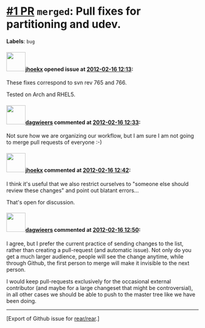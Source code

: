 [\#1 PR](https://github.com/rear/rear/pull/1) `merged`: Pull fixes for partitioning and udev.
=============================================================================================

**Labels**: `bug`

#### <img src="https://avatars.githubusercontent.com/u/783473?v=4" width="50">[jhoekx](https://github.com/jhoekx) opened issue at [2012-02-16 12:13](https://github.com/rear/rear/pull/1):

These fixes correspond to svn rev 765 and 766.

Tested on Arch and RHEL5.

#### <img src="https://avatars.githubusercontent.com/u/388198?u=0732dee3fe5002278cfbf40359ec431bdcf5f06c&v=4" width="50">[dagwieers](https://github.com/dagwieers) commented at [2012-02-16 12:33](https://github.com/rear/rear/pull/1#issuecomment-3999640):

Not sure how we are organizing our workflow, but I am sure I am not
going to merge pull requests of everyone :-)

#### <img src="https://avatars.githubusercontent.com/u/783473?v=4" width="50">[jhoekx](https://github.com/jhoekx) commented at [2012-02-16 12:42](https://github.com/rear/rear/pull/1#issuecomment-3999758):

I think it's useful that we also restrict ourselves to "someone else
should review these changes" and point out blatant errors...

That's open for discussion.

#### <img src="https://avatars.githubusercontent.com/u/388198?u=0732dee3fe5002278cfbf40359ec431bdcf5f06c&v=4" width="50">[dagwieers](https://github.com/dagwieers) commented at [2012-02-16 12:50](https://github.com/rear/rear/pull/1#issuecomment-3999887):

I agree, but I prefer the current practice of sending changes to the
list, rather than creating a pull-request (and automatic issue). Not
only do you get a much larger audience, people will see the change
anytime, while through Github, the first person to merge will make it
invisible to the next person.

I would keep pull-requests exclusively for the occasional external
contributor (and maybe for a large changeset that might be
controversial), in all other cases we should be able to push to the
master tree like we have been doing.

------------------------------------------------------------------------

\[Export of Github issue for
[rear/rear](https://github.com/rear/rear).\]
